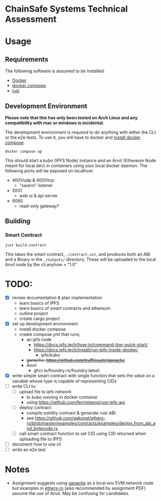 # ChainSafe Systems Technical Assessment

# Usage

## Requirements

The following software is assumed to be installed:

* [Docker](https://docs.docker.com/get-docker/)
* [docker compose](https://docs.docker.com/compose/install/).
* [just](https://just.systems/man/en/chapter_2.html)

## Development Environment

**Please note that this has only been tested on Arch Linux and any compatibility
with mac or windows is incidental.**

The development environment is required to do anything with either the CLI or
the e2e tests. To use it, you will have to docker and [install docker
compose](https://docs.docker.com/compose/install/).


```
docker compose up
```

This should start a kubo (IPFS Node) instance and an Anvil (Ethereum Node meant
for local dev) in containers using your local docker daemon. The following
ports will be exposed on localhost:

* 4001/udp & 4001/tcp
  * "swarm" listener
* 5001
  * web ui & api server
* 8080
  * read-only gateway?

## Building

### Smart Contract

```
just build-contract
```

This takes the smart contract, `./contract.sol`, and produces both an ABI and a
Binary in the `./outputs/` directory. These will be uploaded to the local Anvil
node by the cli.anyhow = "1.0"


# TODO:

* [x] review documentation & plan implementation
  * learn basics of IPFS
  * learn basics of smart contracts and ethereum
  * outline project
  * create cargo project
* [x] set up development environment
  * install docker compose
  * create compose.yml that runs;
    * an ipfs node 
      * https://docs.ipfs.tech/how-to/command-line-quick-start/
      * https://docs.ipfs.tech/install/run-ipfs-inside-docker/
        * ipfs/kubo
    * ~~ganache: https://github.com/trufflesuite/ganache~~
    * Anvil 
      * ghcr.io/foundry-rs/foundry:latest
* [x] write simple smart contract with single function that sets the value on a
    variable whose type is capable of representing CIDs
* [ ] write CLI to:
  * [ ] upload file to ipfs network 
    * to kubo running in docker container
    * using https://github.com/ferristseng/rust-ipfs-api
  * [ ] deploy contract:
    * compile solidity contract & generate rust ABI
    * see https://github.com/gakonst/ethers-rs/blob/master/examples/contracts/examples/deploy_from_abi_and_bytecode.rs
  * [ ] call smart contract function to set CID using CID returned when
      uploading file to IPFS
* [ ] document how to use cli
* [ ] write an e2e test

# Notes

* Assignment suggests using [ganache](https://github.com/trufflesuite/ganache)
  as a local env EVM network node but examples in
  [ethers-rs](https://github.com/gakonst/ethers-rs) (also recommended by
  assignment PDF) assume the use of Anvil.
  May be confusing for candidates.

